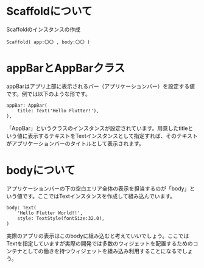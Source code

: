 # Scaffoldについて
Scaffoldのインスタンスの作成
```
Scaffold( app:〇〇 , body:〇〇 )
```
# appBarとAppBarクラス
appBarはアプリ上部に表示されるバー（アプリケーションバー）を設定する値です。例では以下のような形です。
```
appBar: AppBar(
    title: Text('Hello Flutter!'),
),
```
「AppBar」というクラスのインスタンスが設定されています。用意したtitleという値に表示するテキストをTextインスタンスとして指定すれば、そのテキストがアプリケーションバーのタイトルとして表示されます。
# bodyについて
アプリケーションバーの下の空白エリア全体の表示を担当するのが「body」という値です。ここではTextインスタンスを作成して組み込んでいます。
```
body: Text(
    'Hello Flutter World!!',
    style: TextStyle(fontSize:32.0),
)
```
実際のアプリの表示はこのbodyに組み込むと考えていいでしょう。ここではTextを指定していますが実際の開発では多数のウィジェットを配置するためのコンテナとしての働きを持つウィジェットを組み込み利用することになるでしょう。
